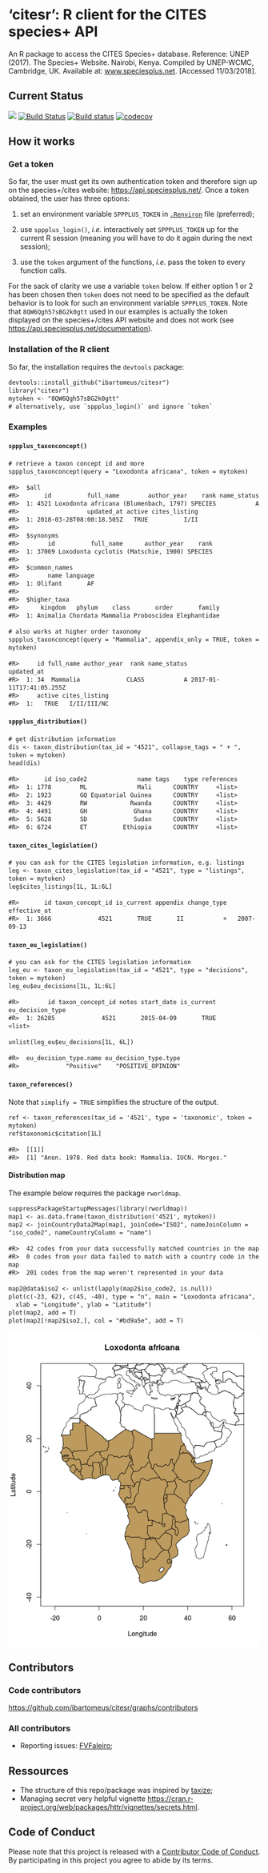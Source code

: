 ‘citesr’: R client for the CITES species+ API
=============================================

An R package to access the CITES Species+ database. Reference: UNEP
(2017). The Species+ Website. Nairobi, Kenya. Compiled by UNEP-WCMC,
Cambridge, UK. Available at: www.speciesplus.net. \[Accessed
11/03/2018\].

Current Status
--------------

![](https://img.shields.io/badge/citesr-InDevelopment-d7ae67.svg)
[![Build
Status](https://travis-ci.org/ibartomeus/citesr.svg?branch=master)](https://travis-ci.org/ibartomeus/citesr)
[![Build
status](https://ci.appveyor.com/api/projects/status/j8u04bwan0kqpn0f?svg=true)](https://ci.appveyor.com/project/KevCaz/citesr)
[![codecov](https://codecov.io/gh/ibartomeus/citesr/branch/master/graph/badge.svg)](https://codecov.io/gh/ibartomeus/citesr)

How it works
------------

### Get a token

So far, the user must get its own authentication token and therefore
sign up on the species+/cites website: <https://api.speciesplus.net/>.
Once a token obtained, the user has three options:

1.  set an environment variable `SPPPLUS_TOKEN` in
    [`.Renviron`](https://stat.ethz.ch/R-manual/R-devel/library/base/html/Startup.html)
    file (preferred);

2.  use `sppplus_login()`, *i.e.* interactively set `SPPPLUS_TOKEN` up
    for the current R session (meaning you will have to do it again
    during the next session);

3.  use the `token` argument of the functions, *i.e.* pass the token to
    every function calls.

For the sack of clarity we use a variable `token` below. If either
option 1 or 2 has been chosen then `token` does not need to be specified
as the default behavior is to look for such an environment variable
`SPPPLUS_TOKEN`. Note that `8QW6Qgh57sBG2k0gtt` used in our examples is
actually the token displayed on the species+/cites API website and does
not work (see <https://api.speciesplus.net/documentation>).

### Installation of the R client

So far, the installation requires the `devtools` package:

    devtools::install_github("ibartomeus/citesr")
    library("citesr")
    mytoken <- "8QW6Qgh57sBG2k0gtt"
    # alternatively, use `sppplus_login()` and ignore `token`

### Examples

#### `sppplus_taxonconcept()`

    # retrieve a taxon concept id and more
    sppplus_taxonconcept(query = "Loxodonta africana", token = mytoken)

    #R>  $all
    #R>       id          full_name        author_year    rank name_status
    #R>  1: 4521 Loxodonta africana (Blumenbach, 1797) SPECIES           A
    #R>                   updated_at active cites_listing
    #R>  1: 2018-03-28T08:00:18.505Z   TRUE          I/II
    #R>  
    #R>  $synonyms
    #R>        id          full_name      author_year    rank
    #R>  1: 37069 Loxodonta cyclotis (Matschie, 1900) SPECIES
    #R>  
    #R>  $common_names
    #R>        name language
    #R>  1: Olifant       AF
    #R>  
    #R>  $higher_taxa
    #R>      kingdom   phylum    class       order       family
    #R>  1: Animalia Chordata Mammalia Proboscidea Elephantidae

    # also works at higher order taxonomy
    sppplus_taxonconcept(query = "Mammalia", appendix_only = TRUE, token = mytoken)

    #R>     id full_name author_year  rank name_status               updated_at
    #R>  1: 34  Mammalia             CLASS           A 2017-01-11T17:41:05.255Z
    #R>     active cites_listing
    #R>  1:   TRUE   I/II/III/NC

#### `sppplus_distribution()`

    # get distribution information
    dis <- taxon_distribution(tax_id = "4521", collapse_tags = " + ", token = mytoken)
    head(dis)

    #R>       id iso_code2              name tags    type references
    #R>  1: 1778        ML              Mali      COUNTRY     <list>
    #R>  2: 1923        GQ Equatorial Guinea      COUNTRY     <list>
    #R>  3: 4429        RW            Rwanda      COUNTRY     <list>
    #R>  4: 4491        GH             Ghana      COUNTRY     <list>
    #R>  5: 5628        SD             Sudan      COUNTRY     <list>
    #R>  6: 6724        ET          Ethiopia      COUNTRY     <list>

#### `taxon_cites_legislation()`

    # you can ask for the CITES legislation information, e.g. listings
    leg <- taxon_cites_legislation(tax_id = "4521", type = "listings", token = mytoken)
    leg$cites_listings[1L, 1L:6L]

    #R>       id taxon_concept_id is_current appendix change_type effective_at
    #R>  1: 3666             4521       TRUE       II           +   2007-09-13

#### `taxon_eu_legislation()`

    # you can ask for the CITES legislation information
    leg_eu <- taxon_eu_legislation(tax_id = "4521", type = "decisions", token = mytoken)
    leg_eu$eu_decisions[1L, 1L:6L]

    #R>        id taxon_concept_id notes start_date is_current eu_decision_type
    #R>  1: 26285             4521       2015-04-09       TRUE           <list>

    unlist(leg_eu$eu_decisions[1L, 6L])

    #R>  eu_decision_type.name eu_decision_type.type 
    #R>             "Positive"    "POSITIVE_OPINION"

#### `taxon_references()`

Note that `simplify = TRUE` simplifies the structure of the output.

    ref <- taxon_references(tax_id = '4521', type = 'taxonomic', token = mytoken)
    ref$taxonomic$citation[1L]

    #R>  [[1]]
    #R>  [1] "Anon. 1978. Red data book: Mammalia. IUCN. Morges."

#### Distribution map

The example below requires the package `rworldmap`.

    suppressPackageStartupMessages(library(rworldmap))
    map1 <- as.data.frame(taxon_distribution('4521', mytoken))
    map2 <- joinCountryData2Map(map1, joinCode="ISO2", nameJoinColumn = "iso_code2", nameCountryColumn = "name")

    #R>  42 codes from your data successfully matched countries in the map
    #R>  0 codes from your data failed to match with a country code in the map
    #R>  201 codes from the map weren't represented in your data

    map2@data$iso2 <- unlist(lapply(map2$iso_code2, is.null))
    plot(c(-23, 62), c(45, -40), type = "n", main = "Loxodonta africana",
      xlab = "Longitude", ylab = "Latitude")
    plot(map2, add = T)
    plot(map2[!map2$iso2,], col = "#bd9a5e", add = T)

<img src="inst/assets/img/map-1.png" style="display: block; margin: auto;" />

Contributors
------------

### Code contributors

<https://github.com/ibartomeus/citesr/graphs/contributors>

### All contributors

-   Reporting issues: [FVFaleiro](https://github.com/FVFaleiro);

Ressources
----------

-   The structure of this repo/package was inspired by
    [taxize](https://github.com/ropensci/taxize);
-   Managing secret very helpful vignette
    <https://cran.r-project.org/web/packages/httr/vignettes/secrets.html>.

Code of Conduct
---------------

Please note that this project is released with a [Contributor Code of
Conduct](CONDUCT.md). By participating in this project you agree to
abide by its terms.
